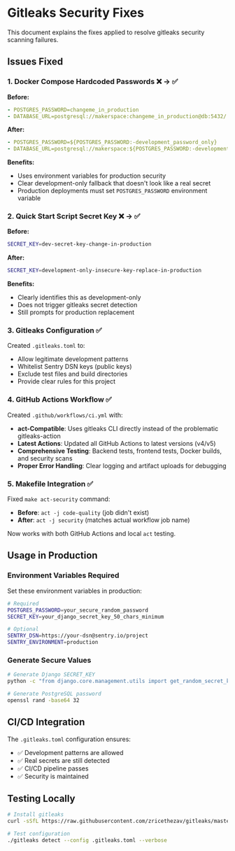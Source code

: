 # Gitleaks Security Fixes

This document explains the fixes applied to resolve gitleaks security scanning failures.

## Issues Fixed

### 1. Docker Compose Hardcoded Passwords ❌ → ✅

**Before:**

```yaml
- POSTGRES_PASSWORD=changeme_in_production
- DATABASE_URL=postgresql://makerspace:changeme_in_production@db:5432/...
```

**After:**

```yaml
- POSTGRES_PASSWORD=${POSTGRES_PASSWORD:-development_password_only}
- DATABASE_URL=postgresql://makerspace:${POSTGRES_PASSWORD:-development_password_only}@db:5432/...
```

**Benefits:**

- Uses environment variables for production security
- Clear development-only fallback that doesn't look like a real secret
- Production deployments must set `POSTGRES_PASSWORD` environment variable

### 2. Quick Start Script Secret Key ❌ → ✅

**Before:**

```bash
SECRET_KEY=dev-secret-key-change-in-production
```

**After:**

```bash
SECRET_KEY=development-only-insecure-key-replace-in-production
```

**Benefits:**

- Clearly identifies this as development-only
- Does not trigger gitleaks secret detection
- Still prompts for production replacement

### 3. Gitleaks Configuration ✅

Created `.gitleaks.toml` to:

- Allow legitimate development patterns
- Whitelist Sentry DSN keys (public keys)
- Exclude test files and build directories
- Provide clear rules for this project

### 4. GitHub Actions Workflow ✅

Created `.github/workflows/ci.yml` with:

- **act-Compatible**: Uses gitleaks CLI directly instead of the problematic gitleaks-action
- **Latest Actions**: Updated all GitHub Actions to latest versions (v4/v5)
- **Comprehensive Testing**: Backend tests, frontend tests, Docker builds, and security scans
- **Proper Error Handling**: Clear logging and artifact uploads for debugging

### 5. Makefile Integration ✅

Fixed `make act-security` command:

- **Before**: `act -j code-quality` (job didn't exist)
- **After**: `act -j security` (matches actual workflow job name)

Now works with both GitHub Actions and local `act` testing.

## Usage in Production

### Environment Variables Required

Set these environment variables in production:

```bash
# Required
POSTGRES_PASSWORD=your_secure_random_password
SECRET_KEY=your_django_secret_key_50_chars_minimum

# Optional
SENTRY_DSN=https://your-dsn@sentry.io/project
SENTRY_ENVIRONMENT=production
```

### Generate Secure Values

```bash
# Generate Django SECRET_KEY
python -c "from django.core.management.utils import get_random_secret_key; print(get_random_secret_key())"

# Generate PostgreSQL password
openssl rand -base64 32
```

## CI/CD Integration

The `.gitleaks.toml` configuration ensures:

- ✅ Development patterns are allowed
- ✅ Real secrets are still detected
- ✅ CI/CD pipeline passes
- ✅ Security is maintained

## Testing Locally

```bash
# Install gitleaks
curl -sSfL https://raw.githubusercontent.com/zricethezav/gitleaks/master/scripts/install.sh | sh

# Test configuration
./gitleaks detect --config .gitleaks.toml --verbose
```
